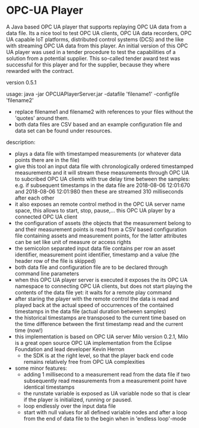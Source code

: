 # OPC-UA Player
A Java based OPC UA player that supports replaying OPC UA data from a data file.
Its a nice tool to test OPC UA clients, OPC UA data recorders, OPC UA capable IoT platforms, distributed control systems (DCS) and the like with streaming OPC UA data from this player. An initial version of this OPC UA player was used in a tender procedure to test the capabilities of a solution from a potential supplier. This so-called tender award test was successful for this player and for the supplier, because they where rewarded with the contract.

version 0.5.1

usage: 
  java -jar OPCUAPlayerServer.jar -datafile 'filename1' -configfile 'filename2'
  
  - replace filename1 and filename2 with references to your files without the 'quotes' around them.
  - both data files are CSV based and an example configuration file and data set can be found under resources.

description:
- plays a data file with timestamped measurements (or whatever data points there are in the file) 
- give this tool an input data file with chronologically ordered timestamped measurements and 
  it will stream these measurements through OPC UA to subcribed OPC UA clients with 
  true delay time between the samples: e.g. if subsequent timestamps in the data file are 2018-08-06 12:01:670 
  and 2018-08-06 12:01:980 then these are streamed 310 milliseconds after each other
- it also exposes an remote control method in the OPC UA server name space, this allows to start, 
  stop, pause,... this OPC UA player by a connected OPC UA client
- the configuration of assets (the objects that the measurement belong to and their measurement points 
  is read from a CSV based configuration file containing assets and measurement points, for the latter 
  attributes can be set like unit of measure or access rights
- the semicolon separated input data file contains per row an asset identifier, 
  measurement point identifier, timestamp and a value (the header row of the file is skipped)
- both data file and configuration file are to be declared through command line parameters
- when this OPC UA player server is executed it exposes the its OPC UA namespace to connecting OPC UA clients,
  but does not start playing the contents of the data file yet: it waits for a remote play command
- after staring the player with the remote control the data is read and played back at the 
  actual speed of occurrences of the contained timestamps in the data file (actual duration between samples)
- the historical timestamps are transposed to the current time based on the time 
  difference between the first timestamp read and the current time (now!)
- this implementation is based on OPC UA server Milo version 0.2.1, Milo is a great 
  open source OPC UA implementation from the Eclipse Foundation and lead developer Kevin Herron
    - the SDK is at the right level, so that the player back end code remains 
      relatively free from OPC UA complexities
- some minor features:
    - adding 1 millisecond to a measurement read from the data file if two subsequently 
      read measurements from a measurement point have identical timestamps
    - the runstate variable is exposed as UA variable node so that is clear if the player is initialized, running or paused.
    - loop endlessly over the input data file
    - start with null values for all defined variable nodes and after a loop from 
      the end of data file to the begin when in 'endless loop'-mode
